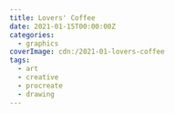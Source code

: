 ```yaml
---
title: Lovers' Coffee
date: 2021-01-15T00:00:00Z
categories:
  - graphics
coverImage: cdn:/2021-01-lovers-coffee
tags:
  - art
  - creative
  - procreate
  - drawing
---
```

